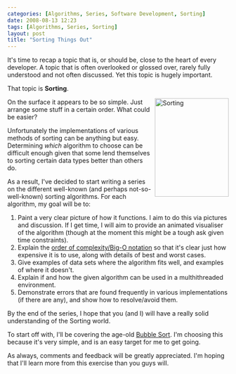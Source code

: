 ```yaml
---
categories: [Algorithms, Series, Software Development, Sorting]
date: 2008-08-13 12:23
tags: [Algorithms, Series, Sorting]
layout: post
title: "Sorting Things Out"
---
```

It's time to recap a topic that is, or should be, close to the heart of every developer. A topic that is often overlooked or glossed over, rarely fully understood and not often discussed. Yet this topic is hugely important.

That topic is <strong>Sorting</strong>.

<!--more-->

<img src="/uploads/2008/08/sorting-beans.jpg" alt="Sorting" title="Sorting" width="168" height="224" style="float: right; margin-left: 5px; margin-bottom: 5px;" />On the surface it appears to be so simple. Just arrange some stuff in a certain order. What could be easier?

Unfortunately the implementations of various methods of sorting can be anything but easy. Determining <em>which</em> algorithm to choose can be difficult enough given that some lend themselves to sorting certain data types better than others do.

As a result, I've decided to start writing a series on the different well-known (and perhaps not-so-well-known) sorting algorithms. For each algorithm, my goal will be to:
<ol>
<li>Paint a very clear picture of how it functions. I aim to do this via pictures and discussion. If I get time, I will aim to provide an animated visualiser of the algorithm (though at the moment this might be a tough ask given time constraints).</li>
<li>Explain the <a href="http://en.wikipedia.org/wiki/Big_O_notation" title="Big O">order of complexity/Big-O notation</a> so that it's clear just how expensive it is to use, along with details of best and worst cases.</li>
<li>Give examples of data sets where the algorithm fits well, and examples of where it doesn't.</li>
<li>Explain if and how the given algorithm can be used in a multhithreaded environment.</li>
<li>Demonstrate errors that are found frequently in various implementations (if there are any), and show how to resolve/avoid them.</li>
</ol>
By the end of the series, I hope that you (and I) will have a really solid understanding of the Sorting world.

To start off with, I'll be covering the age-old <a href="/posts/sorting-algorithms-the-bubble-sort/" title="Sorting Algorithms: The Bubble Sort">Bubble Sort</a>. I'm choosing this because it's very simple, and is an easy target for me to get going.

As always, comments and feedback will be greatly appreciated. I'm hoping that I'll learn more from this exercise than you guys will.
